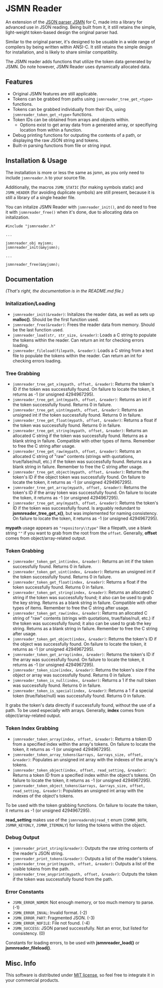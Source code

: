 # JSMN Reader

An extension of the [JSON parser JSMN](https://github.com/zserge/jsmn) for C, made into a library for advanced use in JSON reading. Being built from it, it still retains the simple, light-weight token-based design the original parser had.

Similar to the original parser, it's designed to be usuable in a wide range of compilers by being written within ANSI-C. It still retains the simple design for installation, and is likely to share similar compatiblity.

The JSMN reader adds functions that utilize the token data generated by JSMN. Do note however, JSMN Reader uses dynamically allocated data.

## Features
* Original JSMN features are still applicable.
* Tokens can be grabbed from paths using `jsmnreader_tree_get_<type>` functions.
* Tokens can be grabbed individually from their IDs, using `jsmnreader_token_get_<type>` functions.
* Token IDs can be obtained from arrays and objects within. 
	* Options exist to get array data from a generated array, or specifiying location from within a function.
* Debug printing functions for outputing the contents of a path, or displaying the raw JSON string and tokens.
* Built-in parsing functions from file or string input.

## Installation & Usage
The installation is more or less the same as jsmn, as you only need to include `jsmnreader.h` to your source file.

Additionally, the macros `JSMN_STATIC` (for making symbols static) and `JSMN_HEADER` (for avoiding duplicate symbols) are still present, because it is still a library of a single header file.

You can initalize JSMN Reader with `jsmnreader_init()`, and do need to free it with `jsmnreader_free()` when it's done, due to allocating data on initalization.

```
#include "jsmnreader.h"

...

jsmnreader_obj myjsmn;
jsmnreader_init(&myjsmn);

...

jsmnreader_free(&myjsmn);
```

## Documentation

*(That's right, the documentation is in the README.md file.)*

### Initalization/Loading

* `jsmnreader_init(&reader)`: Initalizes the reader data, as well as sets up **malloc()**. Should be the first function used.
* `jsmnreader_free(&reader)`: Frees the reader data from memory. Should be the last function used.
* `jsmnreader_load(str, str_size, &reader)`: Loads a C string to populate the tokens within the reader. Can return an int for checking errors loading.
* `jsmnreader_fileload(filepath, &reader)`: Loads a C string from a text file to populate the tokens within the reader. Can return an int for checking errors loading.

### Tree Grabbing

* `jsmnreader_tree_get_x(mypath, offset, &reader)`: Returns the token's ID if the token was successfully found. On failure to locate the token, it returns as -1 (or unsigned 4294967295).
* `jsmnreader_tree_get_int(mypath, offset, &reader)`: Returns an int if the token successfully found. Returns 0 in failure.
* `jsmnreader_tree_get_uint(mypath, offset, &reader)`: Returns an unsigned int if the token successfully found. Returns 0 in failure.
* `jsmnreader_tree_get_float(mypath, offset, &reader)`: Returns a float if the token was successfully found. Returns 0 in failure.
* `jsmnreader_tree_get_string(mypath, offset, &reader)`: Returns an allocated C string if the token was successfully found. Returns as a blank string in failure. Compatible with other types of items. Remember to free the C string after usage.
* `jsmnreader_tree_get_raw(mypath, offset, &reader)`: Returns an allocated C string of "raw" contents (strings with quotations, true/false/null, etc.) if the token was successfully found. Returns as a blank string in failure. Remember to free the C string after usage.
* `jsmnreader_tree_get_object(mypath, offset, &reader)`: Returns the token's ID if the object token was successfully found. On failure to locate the token, it returns as -1 (or unsigned 4294967295).
* `jsmnreader_tree_get_array(mypath, offset, &reader)`: Returns the token's ID if the array token was successfully found. On failure to locate the token, it returns as -1 (or unsigned 4294967295).
* `jsmnreader_tree_get_any(mypath, offset, &reader)`: Returns the token's ID if the token was successfully found. Is arguably redundant to **jsmnreader_tree_get_x()**, but was implemented for naming consistency. On failure to locate the token, it returns as -1 (or unsigned 4294967295).

**mypath** usage appears as `"repository\\type"` like a filepath, use a blank string `""` if you want to grab from the root from the `offset`. Generally, **offset** comes from object/array-related output.

### Token Grabbing

* `jsmnreader_token_get_int(index, &reader)`: Returns an int if the token successfully found. Returns 0 in failure.
* `jsmnreader_token_get_uint(index, &reader)`: Returns an unsigned int if the token successfully found. Returns 0 in failure.
* `jsmnreader_token_get_float(index, &reader)`: Returns a float if the token successfully found. Returns 0 in failure.
* `jsmnreader_token_get_string(index, &reader)`: Returns an allocated C string if the token was successfully found; it also can be used to grab the key string. Returns as a blank string in failure. Compatible with other types of items. Remember to free the C string after usage.
* `jsmnreader_token_get_raw(index, &reader)`: Returns an allocated C string of "raw" contents (strings with quotations, true/false/null, etc.) if the token was successfully found; it also can be used to grab the key string. Returns as a blank string in failure. Remember to free the C string after usage.
* `jsmnreader_token_get_object(index, &reader)`: Returns the token's ID if the object was successfully found. On failure to locate the token, it returns as -1 (or unsigned 4294967295).
* `jsmnreader_token_get_array(index, &reader)`: Returns the token's ID if the array was successfully found. On failure to locate the token, it returns as -1 (or unsigned 4294967295).
* `jsmnreader_token_size(index, &reader)`: Returns the token's size if the object or array was successfully found. Returns 0 in failure.
* `jsmnreader_token_is_null(index, &reader)`: Returns a 1 if the null token was successfully found. Returns 0 in failure.
* `jsmnreader_token_is_special(index, &reader)`: Returns a 1 if a special token (true/false/null) was successfully found. Returns 0 in failure.

It grabs the token's data directly if successfully found, without the use of a path. To be used especially with arrays. Generally, **index** comes from object/array-related output.

### Token Index Grabbing

* `jsmnreader_token_array(index, offset, &reader)`: Returns a token ID from a specified index within the array's tokens. On failure to locate the token, it returns as -1 (or unsigned 4294967295).
* `jsmnreader_token_array_tokens(&arrays, &arrays_size, offset, &reader)`: Populates an unsigned int array with the indexes of the array's tokens.
* `jsmnreader_token_object(index, offset, read_setting, &reader)`: Returns a token ID from a specified index within the object's tokens. On failure to locate the token, it returns as -1 (or unsigned 4294967295).
* `jsmnreader_token_object_tokens(&arrays, &arrays_size, offset, read_setting, &reader)`: Populates an unsigned int array with the indexes of the object's tokens.

To be used with the token grabbing functions. On failure to locate the token, it returns as -1 (or unsigned 4294967295).

**read_setting** makes use of the `jsmnreaderobjread_t` enum (`JSMNR_BOTH`, `JSMNR_KEYONLY`, `JSMNR_ITEMONLY`) for listing the tokens within the object.

### Debug Output

* `jsmnreader_print_string(&reader)`: Outputs the raw string contents of the reader's JSON string.
* `jsmnreader_print_tokens(&reader)`: Outputs a list of the reader's tokens.
* `jsmnreader_tree_print(mypath, offset, &reader)`: Outputs a list of the visible tokens from the path.
* `jsmnreader_tree_anyprint(mypath, offset, &reader)`: Outputs the token if the token was successfully found from the path.

### Error Constants

* `JSMN_ERROR_NOMEM`: Not enough memory, or too much memory to parse. (-1)
* `JSMN_ERROR_INVAL`: Invalid format. (-2)
* `JSMN_ERROR_PART`: Fragmented JSON. (-3)
* `JSMN_ERROR_NOFILE`: File not found. (-4)
* `JSMN_SUCCESS`: JSON parsed successfully. Not an error, but listed for consistency. (0)

Constants for loading errors, to be used with **jsmnreader_load()** or **jsmnreader_fileload()**.

## Misc. Info

This software is distributed under [MIT license](http://www.opensource.org/licenses/mit-license.php), so feel free to integrate it in your commercial products.